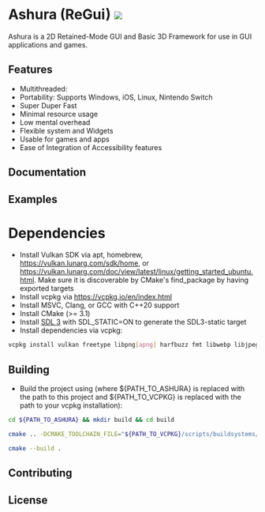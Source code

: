 # Ashura (ReGui) <img src="https://github.com/lamarrr/ashura/actions/workflows/msvc-2019-windows-x64.yml/badge.svg">
Ashura is a 2D Retained-Mode GUI and Basic 3D Framework for use in GUI applications and games.

## Features
- Multithreaded:
- Portability: Supports Windows, iOS, Linux, Nintendo Switch
- Super Duper Fast
- Minimal resource usage
- Low mental overhead
- Flexible system and Widgets
- Usable for games and apps
- Ease of Integration of Accessibility features

## Documentation

## Examples

# Dependencies
- Install Vulkan SDK via apt, homebrew, https://vulkan.lunarg.com/sdk/home, or https://vulkan.lunarg.com/doc/view/latest/linux/getting_started_ubuntu.html. Make sure it is discoverable by CMake's find_package by having exported targets
- Install vcpkg via https://vcpkg.io/en/index.html
- Install MSVC, Clang, or GCC with C++20 support
- Install CMake (>= 3.1)
- Install [SDL 3](https://github.com/libsdl-org/SDL) with SDL_STATIC=ON to generate the SDL3-static target
- Install dependencies via vcpkg:
```bash
vcpkg install vulkan freetype libpng[apng] harfbuzz fmt libwebp libjpeg-turbo libpng spdlog simdjson gtest libogg ffmpeg
```

## Building
- Build the project using (where ${PATH_TO_ASHURA} is replaced with the path to this project and ${PATH_TO_VCPKG} is replaced with the path to your vcpkg installation): 
```bash
cd ${PATH_TO_ASHURA} && mkdir build && cd build
```

```bash
cmake .. -DCMAKE_TOOLCHAIN_FILE="${PATH_TO_VCPKG}/scripts/buildsystems/vcpkg.cmake"
```

```bash
cmake --build .
```

## Contributing

## License